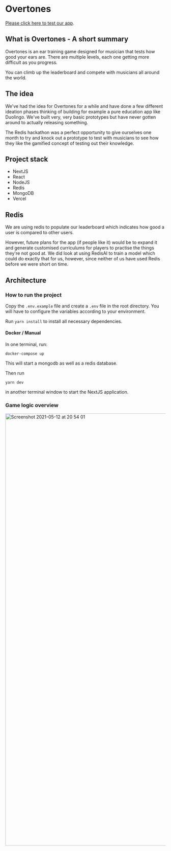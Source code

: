 # Overtones

[Please click here to test our app](https://www.overtones.io).

## What is Overtones - A short summary

Overtones is an ear training game designed for musician that tests how good your ears are. There are multiple levels, each one getting more difficult as you progress. 

You can climb up the leaderboard and compete with musicians all around the world.

## The idea

We've had the idea for Overtones for a while and have done a few different ideation phases thinking of building for example a pure education app like Duolingo. We've built very, very basic prototypes but have never gotten around to actually releasing something.

The Redis hackathon was a perfect opportunity to give ourselves one month to try and knock out a prototype to test with musicians to see how they like the gamified concept of testing out their knowledge.

## Project stack

- NextJS
- React
- NodeJS
- Redis
- MongoDB
- Vercel

## Redis

We are using redis to populate our leaderboard which indicates how good a user is compared to other users.

However, future plans for the app (if people like it) would be to expand it and generate customised curriculums for players to practise the things they're not good at. 
We did look at using RedisAI to train a model which could do exactly that for us, however, since neither of us have used Redis before we were short on time.

## Architecture

### How to run the project

Copy the `.env.example` file and create a `.env` file in the root directory. You will have to configure the variables according to your environment.

Run `yarn install` to install all necessary dependencies.

#### Docker / Manual

In one terminal, run:
```
docker-compose up
```

This will start a mongodb as well as a redis database.

Then run
```
yarn dev
```

in another terminal window to start the NextJS application.

### Game logic overview

<img width="1352" alt="Screenshot 2021-05-12 at 20 54 01" src="https://user-images.githubusercontent.com/13220692/118036211-34457200-b364-11eb-88dc-c7ae2cc18563.png">
